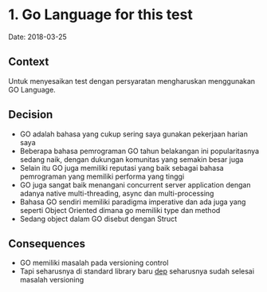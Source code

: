 # 1. Go Language for this test

Date: 2018-03-25

## Context

Untuk menyesaikan test dengan persyaratan mengharuskan menggunakan GO Language.

## Decision

- GO adalah bahasa yang cukup sering saya gunakan pekerjaan harian saya 
- Beberapa bahasa pemrograman GO tahun belakangan ini popularitasnya sedang naik, dengan dukungan komunitas yang semakin besar juga
- Selain itu GO juga memiliki reputasi yang baik sebagai bahasa pemrograman yang memiliki performa yang tinggi
- GO juga sangat baik menangani concurrent server application dengan adanya native multi-threading, async dan multi-processing
- Bahasa GO sendiri memiliki paradigma imperative dan ada juga yang seperti Object Oriented dimana go memiliki type dan method
- Sedang object dalam GO disebut dengan Struct

## Consequences

- GO memiliki masalah pada versioning control
- Tapi seharusnya di standard library baru [dep](https://github.com/golang/dep) seharusnya sudah selesai masalah versioning
